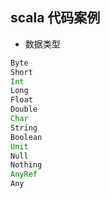 ## scala 代码案例
+ 数据类型
```scala
Byte
Short
Int
Long
Float
Double
Char
String
Boolean
Unit
Null
Nothing
AnyRef
Any
```